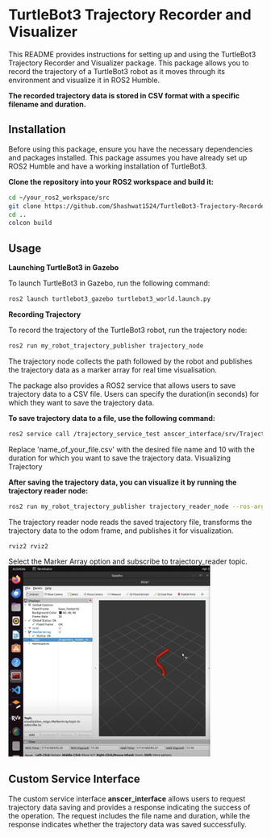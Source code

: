 # TurtleBot3 Trajectory Recorder and Visualizer

This README provides instructions for setting up and using the TurtleBot3 Trajectory Recorder and Visualizer package. This package allows you to record the trajectory of a TurtleBot3 robot as it moves through its environment and visualize it in ROS2 Humble. 

**The recorded trajectory data is stored in CSV format with a specific filename and duration.**


## Installation

Before using this package, ensure you have the necessary dependencies and packages installed. This package assumes you have already set up ROS2 Humble and have a working installation of TurtleBot3.

**Clone the repository into your ROS2 workspace and build it:**

```bash
cd ~/your_ros2_workspace/src
git clone https://github.com/Shashwat1524/TurtleBot3-Trajectory-Recorder-and-Visualizer.git .
cd ..
colcon build
```

## Usage

**Launching TurtleBot3 in Gazebo**

To launch TurtleBot3 in Gazebo, run the following command:

```bash
ros2 launch turtlebot3_gazebo turtlebot3_world.launch.py
```

**Recording Trajectory**

To record the trajectory of the TurtleBot3 robot, run the trajectory node:

```bash
ros2 run my_robot_trajectory_publisher trajectory_node
```

The trajectory node collects the path followed by the robot and publishes the trajectory data as a marker array for real time visualisation.


The package also provides a ROS2 service that allows users to save trajectory data to a CSV file. Users can specify the duration(in seconds) for which they want to save the trajectory data.

**To save trajectory data to a file, use the following command:**

```bash
ros2 service call /trajectory_service_test anscer_interface/srv/TrajectoryPath "{file_name: 'name_of_your_file.csv', duration: 10}"
```

Replace 'name_of_your_file.csv' with the desired file name and 10 with the duration for which you want to save the trajectory data.
Visualizing Trajectory

**After saving the trajectory data, you can visualize it by running the trajectory reader node:**

```bash
ros2 run my_robot_trajectory_publisher trajectory_reader_node --ros-args -p file_name:=name_of_your_file.csv
```

The trajectory reader node reads the saved trajectory file, transforms the trajectory data to the odom frame, and publishes it for visualization.

```bash
rviz2 rviz2
```
Select the Marker Array option and subscribe to trajectory_reader topic.
<img src="images/2.png" alt="Alt text" width="400">

## Custom Service Interface
The custom service interface **anscer_interface** allows users to request trajectory data saving and provides a response indicating the success of the operation. The request includes the file name and duration, while the response indicates whether the trajectory data was saved successfully.
